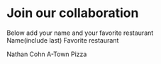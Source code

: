 # Join our collaboration
Below add your name and your favorite restaurant
<br>
Name(include last)  Favorite restaurant<br>

Nathan Cohn         A-Town Pizza
